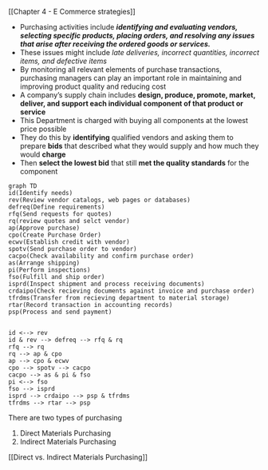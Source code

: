 
[[Chapter 4 - E Commerce strategies]]

- Purchasing activities include ***identifying and evaluating vendors, selecting specific products, placing orders, and resolving any issues that arise after receiving the ordered goods or services.***
- These issues might include *late deliveries, incorrect quantities, incorrect items, and defective items*
- By monitoring all relevant elements of purchase  transactions, purchasing managers can play an important role in maintaining and improving product quality and reducing cost
- A company’s supply chain includes **design, produce, promote, market, deliver, and support each individual component of that product or service**
- This Department is charged with buying all components at the lowest price possible
- They do this by **identifying** qualified vendors and asking them to prepare **bids** that described what they would supply and how much they would **charge**
- Then **select the lowest bid** that still **met the quality standards** for the component

```mermaid
graph TD
id(Identify needs)
rev(Review vendor catalogs, web pages or databases)
defreq(Define requirements)
rfq(Send requests for quotes)
rq(review quotes and selct vendor)
ap(Approve purchase)
cpo(Create Purchase Order)
ecwv(Establish credit with vendor)
spotv(Send purchase order to vendor)
cacpo(Check availability and confirm purchase order)
as(Arrange shipping)
pi(Perform inspections)
fso(Fulfill and ship order)
isprd(Inspect shipment and process receiving documents)
crdaipo(Check recieving documents against invoice and purchase order)
tfrdms(Transfer from recieving department to material storage)
rtar(Record transaction in accounting records)
psp(Process and send payment)


id <--> rev
id & rev --> defreq --> rfq & rq
rfq --> rq
rq --> ap & cpo
ap --> cpo & ecwv
cpo --> spotv --> cacpo
cacpo --> as & pi & fso
pi <--> fso
fso --> isprd
isprd --> crdaipo --> psp & tfrdms 
tfrdms --> rtar --> psp
```

There are two types of purchasing
1. Direct Materials Purchasing
2. Indirect Materials Purchasing

[[Direct vs. Indirect Materials Purchasing]]
